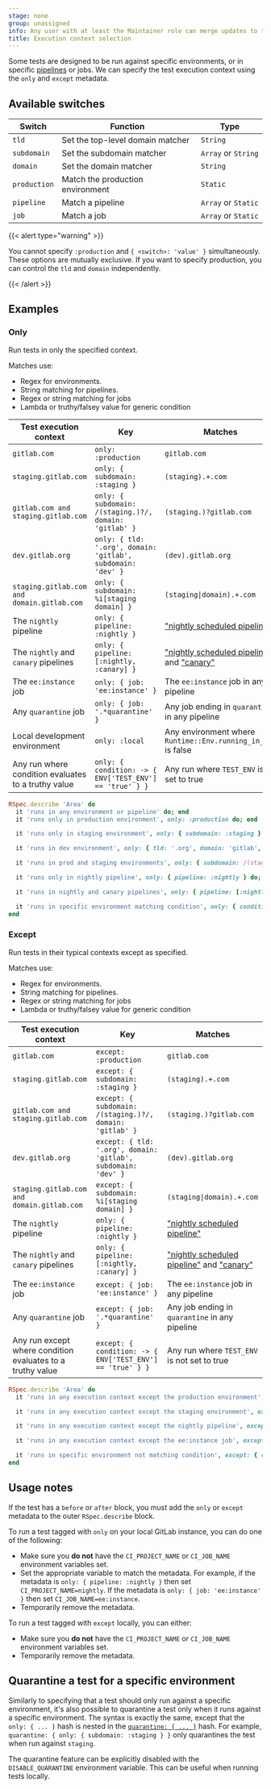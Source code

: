 ```yaml
---
stage: none
group: unassigned
info: Any user with at least the Maintainer role can merge updates to this content. For details, see https://docs.gitlab.com/development/development_processes/#development-guidelines-review.
title: Execution context selection
---
```


Some tests are designed to be run against specific environments, or in specific [pipelines](https://handbook.gitlab.com/handbook/engineering/testing/end-to-end-pipeline-monitoring) or jobs. We can specify the test execution context using the `only` and `except` metadata.

## Available switches

| Switch       | Function                         | Type                |
| ------------ | -------------------------------- | ------------------- |
| `tld`        | Set the top-level domain matcher | `String`            |
| `subdomain`  | Set the subdomain matcher        | `Array` or `String` |
| `domain`     | Set the domain matcher           | `String`            |
| `production` | Match the production environment | `Static`            |
| `pipeline`   | Match a pipeline                 | `Array` or `Static` |
| `job`        | Match a job                      | `Array` or `Static` |

{{< alert type="warning" >}}

You cannot specify `:production` and `{ <switch>: 'value' }` simultaneously.
These options are mutually exclusive. If you want to specify production, you
can control the `tld` and `domain` independently.

{{< /alert >}}

## Examples

### Only

Run tests in only the specified context.

Matches use:

- Regex for environments.
- String matching for pipelines.
- Regex or string matching for jobs
- Lambda or truthy/falsey value for generic condition

| Test execution context                              | Key                                                         | Matches                                                                                                                                                |
| --------------------------------------------------- | ----------------------------------------------------------- | ------------------------------------------------------------------------------------------------------------------------------------------------------ |
| `gitlab.com`                                        | `only: :production`                                         | `gitlab.com`                                                                                                                                           |
| `staging.gitlab.com`                                | `only: { subdomain: :staging }`                             | `(staging).+.com`                                                                                                                                      |
| `gitlab.com and staging.gitlab.com`                 | `only: { subdomain: /(staging.)?/, domain: 'gitlab' }`      | `(staging.)?gitlab.com`                                                                                                                                |
| `dev.gitlab.org`                                    | `only: { tld: '.org', domain: 'gitlab', subdomain: 'dev' }` | `(dev).gitlab.org`                                                                                                                                     |
| `staging.gitlab.com and domain.gitlab.com`          | `only: { subdomain: %i[staging domain] }`                   | `(staging\|domain).+.com`                                                                                                                              |
| The `nightly` pipeline                              | `only: { pipeline: :nightly }`                              | ["nightly scheduled pipeline"](https://gitlab.com/gitlab-org/gitlab/-/pipeline_schedules)                                                              |
| The `nightly` and `canary` pipelines                | `only: { pipeline: [:nightly, :canary] }`                   | ["nightly scheduled pipeline"](https://gitlab.com/gitlab-org/gitlab/-/pipeline_schedules) and ["canary"](https://gitlab.com/gitlab-org/quality/canary) |
| The `ee:instance` job                               | `only: { job: 'ee:instance' }`                              | The `ee:instance` job in any pipeline                                                                                                                  |
| Any `quarantine` job                                | `only: { job: '.*quarantine' }`                             | Any job ending in `quarantine` in any pipeline                                                                                                         |
| Local development environment                       | `only: :local`                                              | Any environment where `Runtime::Env.running_in_ci?` is false                                                                                           |
| Any run where condition evaluates to a truthy value | `only: { condition: -> { ENV['TEST_ENV'] == 'true' } }`     | Any run where `TEST_ENV` is set to true                                                                                                                |

```ruby
RSpec.describe 'Area' do
  it 'runs in any environment or pipeline' do; end
  it 'runs only in production environment', only: :production do; end

  it 'runs only in staging environment', only: { subdomain: :staging } do; end

  it 'runs in dev environment', only: { tld: '.org', domain: 'gitlab', subdomain: 'dev' } do; end

  it 'runs in prod and staging environments', only: { subdomain: /(staging.)?/, domain: 'gitlab' } {}

  it 'runs only in nightly pipeline', only: { pipeline: :nightly } do; end

  it 'runs in nightly and canary pipelines', only: { pipeline: [:nightly, :canary] } do; end

  it 'runs in specific environment matching condition', only: { condition: -> { ENV['TEST_ENV'] == 'true' } } do; end
end
```

### Except

Run tests in their typical contexts except as specified.

Matches use:

- Regex for environments.
- String matching for pipelines.
- Regex or string matching for jobs
- Lambda or truthy/falsey value for generic condition

| Test execution context                                     | Key                                                           | Matches                                                                                                                                                |
| ---------------------------------------------------------- | ------------------------------------------------------------- | ------------------------------------------------------------------------------------------------------------------------------------------------------ |
| `gitlab.com`                                               | `except: :production`                                         | `gitlab.com`                                                                                                                                           |
| `staging.gitlab.com`                                       | `except: { subdomain: :staging }`                             | `(staging).+.com`                                                                                                                                      |
| `gitlab.com and staging.gitlab.com`                        | `except: { subdomain: /(staging.)?/, domain: 'gitlab' }`      | `(staging.)?gitlab.com`                                                                                                                                |
| `dev.gitlab.org`                                           | `except: { tld: '.org', domain: 'gitlab', subdomain: 'dev' }` | `(dev).gitlab.org`                                                                                                                                     |
| `staging.gitlab.com and domain.gitlab.com`                 | `except: { subdomain: %i[staging domain] }`                   | `(staging\|domain).+.com`                                                                                                                              |
| The `nightly` pipeline                                     | `only: { pipeline: :nightly }`                                | ["nightly scheduled pipeline"](https://gitlab.com/gitlab-org/gitlab/-/pipeline_schedules)                                                              |
| The `nightly` and `canary` pipelines                       | `only: { pipeline: [:nightly, :canary] }`                     | ["nightly scheduled pipeline"](https://gitlab.com/gitlab-org/gitlab/-/pipeline_schedules) and ["canary"](https://gitlab.com/gitlab-org/quality/canary) |
| The `ee:instance` job                                      | `except: { job: 'ee:instance' }`                              | The `ee:instance` job in any pipeline                                                                                                                  |
| Any `quarantine` job                                       | `except: { job: '.*quarantine' }`                             | Any job ending in `quarantine` in any pipeline                                                                                                         |
| Any run except where condition evaluates to a truthy value | `except: { condition: -> { ENV['TEST_ENV'] == 'true' } }`     | Any run where `TEST_ENV` is not set to true                                                                                                            |

```ruby
RSpec.describe 'Area' do
  it 'runs in any execution context except the production environment', except: :production do; end

  it 'runs in any execution context except the staging environment', except: { subdomain: :staging } do; end

  it 'runs in any execution context except the nightly pipeline', except: { pipeline: :nightly } do; end

  it 'runs in any execution context except the ee:instance job', except: { job: 'ee:instance' } do; end

  it 'runs in specific environment not matching condition', except: { condition: -> { ENV['TEST_ENV'] == 'true' } } do; end
end
```

## Usage notes

If the test has a `before` or `after` block, you must add the `only` or `except` metadata to the outer `RSpec.describe` block.

To run a test tagged with `only` on your local GitLab instance, you can do one of the following:

- Make sure you **do not** have the `CI_PROJECT_NAME` or `CI_JOB_NAME` environment variables set.
- Set the appropriate variable to match the metadata. For example, if the metadata is `only: { pipeline: :nightly }` then set `CI_PROJECT_NAME=nightly`. If the metadata is `only: { job: 'ee:instance' }` then set `CI_JOB_NAME=ee:instance`.
- Temporarily remove the metadata.

To run a test tagged with `except` locally, you can either:

- Make sure you **do not** have the `CI_PROJECT_NAME` or `CI_JOB_NAME` environment variables set.
- Temporarily remove the metadata.

## Quarantine a test for a specific environment

Similarly to specifying that a test should only run against a specific environment, it's also possible to quarantine a
test only when it runs against a specific environment. The syntax is exactly the same, except that the `only: { ... }`
hash is nested in the [`quarantine: { ... }`](https://handbook.gitlab.com/handbook/engineering/testing/pipeline-triage/#quarantining-tests) hash.
For example, `quarantine: { only: { subdomain: :staging } }` only quarantines the test when run against `staging`.

The quarantine feature can be explicitly disabled with the `DISABLE_QUARANTINE` environment variable. This can be useful when running tests locally.
